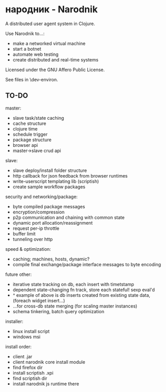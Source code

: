 # народник - Narodnik

A distributed user agent system in Clojure. 

Use Narodnik to...:

* make a networked virtual machine
* start a botnet
* automate web testing
* create distributed and real-time systems

Licensed under the GNU Affero Public License.

See files in \dev-environ.

## TO-DO


master:

* slave task/state caching
* cache structure
* clojure time
* schedule trigger
* package structure
* browser api
* master->slave crud api

slave:

* slave deploy/install folder structure
* http callback for json feedback from browser runtimes
* write-userscript templating lib (scriptish)
* create sample workflow packages

security and networking/package:

* byte compiled package messages
* encryption/compression
* p2p communication and chaining with common state
* dynamic port allocation/reassignment
* request per-ip throttle
* buffer limit
* tunneling over http

speed & optimization:

* caching; machines, hosts, dynamic?
* compile final exchange/package interface messages to byte encoding

future other:

* iterative state tracking on db, each insert with timetstamp
* dependent state-changing fn track, store each stateful! sexp eval'd
* ^ example of above is db inserts created from existing state data, (foreach widget insert...)
* ...for cross-db state merging (for scaling master instances)
* schema tinkering, batch query optimization

installer:

* linux install script
* windows msi

install order:

* client .jar
* client narodnik core install module
* find firefox dir
* install scriptish .xpi
* find scriptish dir
* install narodnik js runtime there


